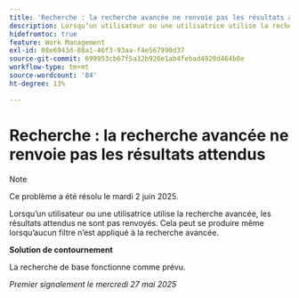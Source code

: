 ```yaml
---
title: 'Recherche : la recherche avancée ne renvoie pas les résultats attendus'
description: Lorsqu’un utilisateur ou une utilisatrice utilise la recherche avancée, les résultats attendus ne sont pas renvoyés. Cela peut se produire même lorsqu’aucun filtre n’est appliqué à la recherche avancée.
hidefromtoc: true
feature: Work Management
exl-id: 08e6943d-88a1-46f3-93aa-f4e567990d37
source-git-commit: 699953cb67f5a32b926e1ab4febad4920d464b8e
workflow-type: tm+mt
source-wordcount: '84'
ht-degree: 13%

---
```


# Recherche : la recherche avancée ne renvoie pas les résultats attendus

>[!NOTE]
>
>Ce problème a été résolu le mardi 2 juin 2025.

Lorsqu’un utilisateur ou une utilisatrice utilise la recherche avancée, les résultats attendus ne sont pas renvoyés. Cela peut se produire même lorsqu’aucun filtre n’est appliqué à la recherche avancée.

**Solution de contournement**

La recherche de base fonctionne comme prévu.

_Premier signalement le mercredi 27 mai 2025_

